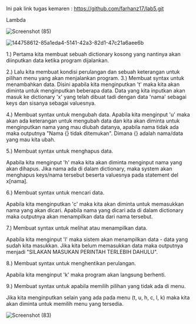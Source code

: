 Ini pak link tugas kemaren : https://github.com/farhanz17/lab5.git

Lambda

![Screenshot (85)](https://user-images.githubusercontent.com/92637117/145822478-7e5563d1-0f16-4d94-afcc-a9cd94ef707f.png)


![144758612-85a1eda4-5141-42a3-82d1-47c21a6aee6b](https://user-images.githubusercontent.com/92637117/145223755-5ca13888-1a74-4804-9cfa-21f83ad84d8a.png)


1.) Pertama kita membuat sebuah dictionary kosong yang nantinya akan diinputkan data ketika program dijalankan.

2.) Lalu kita membuat kondisi perulangan dan sebuah keterangan untuk pilihan menu yang akan menjalankan program. 3.) Membuat syntax untuk menambahkan data. Disini apabila kita menginputkan 't' maka kita akan diminta untuk menginputkan beberapa data. Data yang kita inputkan akan masuk ke dictionary 'x' yang telah dibuat tadi dengan data 'nama' sebagai keys dan sisanya sebagai valuesnya.

4.) Membuat syntax untuk mengubah data. Apabila kita menginput 'u' maka akan ada keterangan untuk mengubah data dan kita akan diminta untuk menginputkan nama yang mau diubah datanya, apabila nama tidak ada maka outputnya "Nama {} tidak ditemukan". Dimana {} adalah nama/data yang mau kita ubah.

5.) Membuat syntax untuk menghapus data.

Apabila kita menginput 'h' maka kita akan diminta menginput nama yang akan dihapus. Jika nama ada di dalam dictionary, maka system akan menghapus keys/nama tersebut beserta valuesnya pada statement del x[nama].

6.) Membuat syntax untuk mencari data.

Apabila kita menginputkan 'c' maka kita akan diminta untuk memasukkan nama yang akan dicari. Apabila nama yang dicari ada di dalam dictionary maka outputnya akan menampilkan data dari nama tersebut.

7.) Membuat syntax untuk melihat atau menampilkan data.

Apabila kita menginput 'l' maka sistem akan menampilkan data - data yang sudah kita masukkan. Jika kita belum memasukkan data maka outputnya menjadi "SILAKAN MASUKAN PERINTAH TERLEBIH DAHULU".

8.) Membuat syntax untuk menghentikan perulangan.

Apabila kita menginput 'k' maka program akan langsung berhenti.

9.) Membuat syntax untuk apabila memilih pilihan yang tidak ada di menu.

Jika kita menginputkan selain yang ada pada menu (t, u, h, c, l, k) maka kita akan diminta untuk memilih menu yang tersedia.

![Screenshot (83)](https://user-images.githubusercontent.com/92637117/145224141-faf4da37-a540-49e5-8395-5c067b293e83.png)




